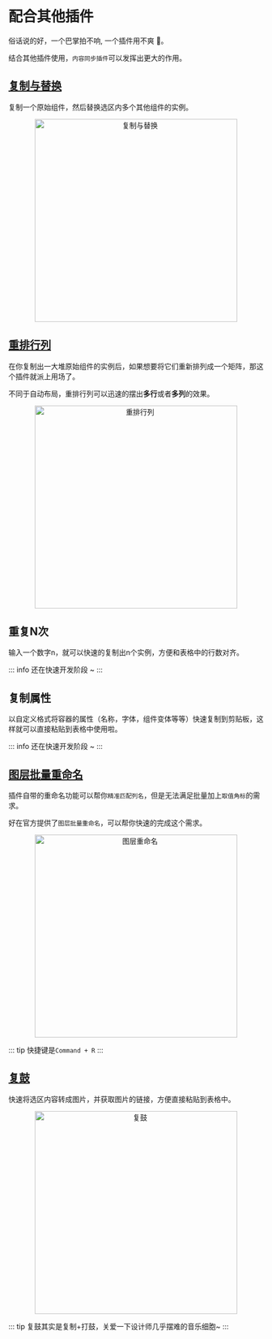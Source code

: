 # 配合其他插件

俗话说的好，一个巴掌拍不响, 一个插件用不爽 🙈。

结合其他插件使用，`内容同步插件`可以发挥出更大的作用。

## [复制与替换](https://mastergo.com/community/plugin/74855419396459)

复制一个原始组件，然后替换选区内多个其他组件的实例。

<p align="center">
<a href="https://mastergo.com/community/plugin/74855419396459" target="_blank">
<img  alt="复制与替换" src="/ui/复制与替换.png" title="复制与替换" width="400"/>
</a>
</p>


## [重排行列](https://mastergo.com/community/plugin/74572700984823)

在你复制出一大堆原始组件的实例后，如果想要将它们重新排列成一个矩阵，那这个插件就派上用场了。

不同于自动布局，重排行列可以迅速的摆出**多行**或者**多列**的效果。
<p align="center">
<a href="https://mastergo.com/community/plugin/74855419396459" target="_blank">
<img  alt="重排行列" src="/ui/重排行列.png" title="重排行列" width="400"/>
</a>
</p>

## 重复N次

输入一个数字n，就可以快速的复制出n个实例，方便和表格中的行数对齐。

::: info
还在快速开发阶段 ~
:::

## 复制属性

以自定义格式将容器的属性（名称，字体，组件变体等等）快速复制到剪贴板，这样就可以直接粘贴到表格中使用啦。

::: info
还在快速开发阶段 ~
:::

## [图层批量重命名](https://mastergo.com/help/layer/rename)

插件自带的重命名功能可以帮你`精准匹配列名`，但是无法满足批量加上`取值角标`的需求。

好在官方提供了`图层批量重命名`，可以帮你快速的完成这个需求。

<p align="center">
<a href="https://mastergo.com/help/layer/rename" target="_blank">
<img  alt="图层重命名" src="/ui/图层重命名.png" title="图层重命名" width="400"/>
</a>
</p>

::: tip
快捷键是`Command + R`
:::

## [复鼓](https://mastergo.com/community/plugin/74498502453610)

快速将选区内容转成图片，并获取图片的链接，方便直接粘贴到表格中。


<p align="center">
<a href="https://mastergo.com/community/plugin/74498502453610" target="_blank">
<img  alt="复鼓" src="/ui/复鼓.png" title="复鼓" width="400"/>
</a>
</p>

::: tip
复鼓其实是复制+打鼓，关爱一下设计师几乎摆难的音乐细胞~
:::

